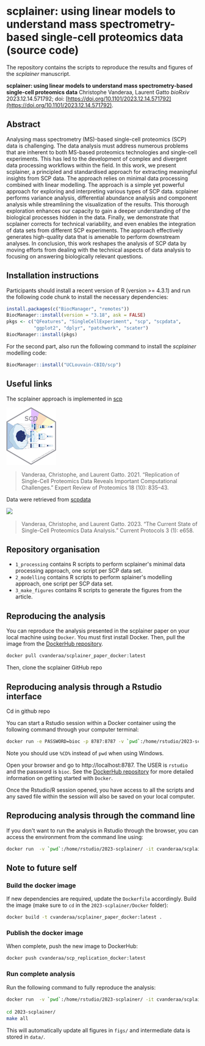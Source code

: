 # scplainer: using linear models to understand mass spectrometry-based single-cell proteomics data (source code)

The repository contains the scripts to reproduce the results and
figures of the *scplainer* manuscript.


**scplainer: using linear models to understand mass spectrometry-based single-cell proteomics data**
Christophe Vanderaa, Laurent Gatto *bioRxiv* 2023.12.14.571792;
doi: [https://doi.org/10.1101/2023.12.14.571792](https://doi.org/10.1101/2023.12.14.571792).

## Abstract

Analysing mass spectrometry (MS)-based single-cell proteomics (SCP)
data is challenging. The data analysis must address numerous problems
that are inherent to both MS-based proteomics technologies and
single-cell experiments. This has led to the development of complex
and divergent data processing workflows within the field. In this
work, we present scplainer, a principled and standardised approach
for extracting meaningful insights from SCP data. The approach relies
on minimal data processing combined with linear modelling. The
approach is a simple yet powerful approach for exploring and
interpreting various types of SCP data. scplainer performs variance
analysis, differential abundance analysis and component analysis while
streamlining the visualization of the results. This thorough
exploration enhances our capacity to gain a deeper understanding of
the biological processes hidden in the data. Finally, we demonstrate
that scplainer corrects for technical variability, and even enables
the integration of data sets from different SCP experiments. The
approach effectively generates high-quality data that is amenable to
perform downstream analyses. In conclusion, this work reshapes the
analysis of SCP data by moving efforts from dealing with the technical
aspects of data analysis to focusing on answering biologically
relevant questions.

## Installation instructions

Participants should install a recent version of R (version >= 4.3.1)
and run the following code chunk to install the necessary
dependencies:

```r
install.packages(c("BiocManager", "remotes"))
BiocManager::install(version = "3.18", ask = FALSE)
pkgs <- c("QFeatures", "SingleCellExperiment", "scp", "scpdata",
          "ggplot2", "dplyr", "patchwork", "scater")
BiocManager::install(pkgs)
```

For the second part, also run the following command to install the
*scplainer* modelling code:

```r
BiocManager::install("UCLouvain-CBIO/scp")
```

## Useful links

The scplainer approach is implemented in
[scp](https://github.com/UCLouvain-CBIO/scp)

<img
src="https://raw.githubusercontent.com/UCLouvain-CBIO/scp/master/sticker/sticker.png"
height="150">

> Vanderaa, Christophe, and Laurent Gatto. 2021. “Replication of
> Single-Cell Proteomics Data Reveals Important Computational
> Challenges.” Expert Review of Proteomics 18 (10): 835–43.

Data were retrieved from
[scpdata](https://github.com/UCLouvain-CBIO/scpdata)

<img
src="https://raw.githubusercontent.com/UCLouvain-CBIO/scpdata/master/sticker/sticker.png"
height="150">

> Vanderaa, Christophe, and Laurent Gatto. 2023. “The Current State of
> Single-Cell Proteomics Data Analysis.” Current Protocols 3 (1):
> e658.

## Repository organisation

- `1_processing` contains R scripts to perform scplainer's minimal
  data processing approach, one script per SCP data set.
- `2_modelling` contains R scripts to perform splainer's modelling
 approach, one script per SCP data set.
- `3_make_figures` contains R scripts to generate the figures from the
  article.

## Reproducing the analysis

You can reproduce the analysis presented in the scplainer paper on
your local machine using `Docker`. You must first install Docker.
Then, pull the image from the
[DockerHub repository](https://hub.docker.com/repository/docker/cvanderaa/scplainer_paper_docker).

```bash
docker pull cvanderaa/scplainer_paper_docker:latest
```

Then, clone the scplainer GitHub repo


## Reproducing analysis through a Rstudio interface

Cd in github repo

You can start a Rstudio session within a Docker container using the
following command through your computer terminal:

```bash
docker run -e PASSWORD=bioc -p 8787:8787 -v `pwd`:/home/rstudio/2023-scplainer/ cvanderaa/scplainer_paper_docker:latest
```

Note you should use `%CD%` instead of `pwd` when using Windows.

Open your browser and go to http://localhost:8787. The USER is
`rstudio` and the password is `bioc`. See the [DockerHub
repository](https://hub.docker.com/repository/docker/cvanderaa/scplainer_paper_docker)
for more detailed information on getting started with `Docker`.

Once the Rstudio/R session opened, you have access to all the scripts
and any saved file within the session will also be saved on your local
computer.

## Reproducing analysis through the command line

If you don't want to run the analysis in Rstudio through the browser,
you can access the environment from the command line using:

```bash
docker run  -v `pwd`:/home/rstudio/2023-scplainer/ -it cvanderaa/scplainer_paper_docker:latest bash
```

## Note to future self

### Build the docker image

If new dependencies are required, update the `Dockerfile` accordingly.
Build the image (make sure to `cd` in the `2023-scplainer/Docker`
folder):

```bash
docker build -t cvanderaa/scplainer_paper_docker:latest .
```

### Publish the docker image

When complete, push the new image to DockerHub:

```bash
docker push cvanderaa/scp_replication_docker:latest
```

### Run complete analysis

Run the following command to fully reproduce the analysis:

```bash
docker run  -v `pwd`:/home/rstudio/2023-scplainer/ -it cvanderaa/scplainer_paper_docker:latest bash

cd 2023-scplainer/
make all
```

This will automatically update all figures in `figs/` and intermediate
data is stored in `data/`.
